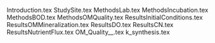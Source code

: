 Introduction.tex
StudySite.tex
MethodsLab.tex
MethodsIncubation.tex
MethodsBOD.tex
MethodsOMQuality.tex
ResultsInitialConditions.tex
ResultsOMMineralization.tex
ResultsDO.tex
ResultsCN.tex
ResultsNutrientFlux.tex
OM_Quality__.tex
k_synthesis.tex
